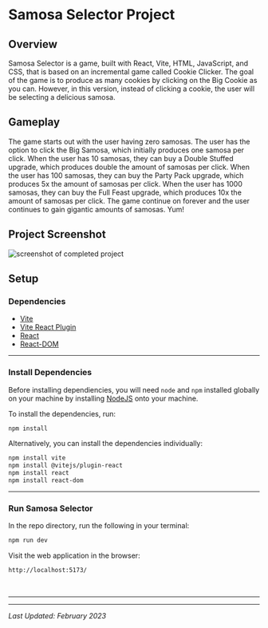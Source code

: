 # Samosa Selector Project

## Overview

Samosa Selector is a game, built with React, Vite, HTML, JavaScript, and CSS, that is based on an incremental game called Cookie Clicker. The goal of the game is to produce as many cookies by clicking on the Big Cookie as you can. However, in this version, instead of clicking a cookie, the user will be selecting a delicious samosa.

<!-- :link: [Preview App Here](https://helpful-griffin-0a0ba5.netlify.app/) -->

## Gameplay

The game starts out with the user having zero samosas. The user has the option to click the Big Samosa, which initially produces one samosa per click. When the user has 10 samosas, they can buy a Double Stuffed upgrade, which produces double the amount of samosas per click. When the user has 100 samosas, they can buy the Party Pack upgrade, which produces 5x the amount of samosas per click. When the user has 1000 samosas, they can buy the Full Feast upgrade, which produces 10x the amount of samosas per click. The game continue on forever and the user continues to gain gigantic amounts of samosas. Yum!


## Project Screenshot

![screenshot of completed project](readme_screenshot.gif)

## Setup

### Dependencies

* [Vite](https://www.npmjs.com/package/vite)
* [Vite React Plugin](https://www.npmjs.com/package/@vitejs/plugin-react)
* [React](https://www.npmjs.com/package/react)
* [React-DOM](https://www.npmjs.com/package/react-dom)

---

### Install Dependencies

Before installing dependiencies, you will need `node` and `npm` installed globally on your machine by installing  [NodeJS](https://nodejs.org/en/download/) onto your machine.

To install the dependencies, run:

```sh
npm install
```

Alternatively, you can install the dependencies individually:

```sh
npm install vite
npm install @vitejs/plugin-react
npm install react
npm install react-dom
```

---

### Run Samosa Selector

In the repo directory, run the following in your terminal:

```sh
npm run dev

```

Visit the web application in the browser:

```html
http://localhost:5173/
```

<br/>

---
<!--

### Deploy Community Board

To deploy this application on Netlify, run the following in your terminal:
```sh
npm install
npm run build
```

Upload the generated `dist` file to Netflify at:
```html
https://app.netlify.com/drop
```
-->

---

*Last Updated: February 2023*